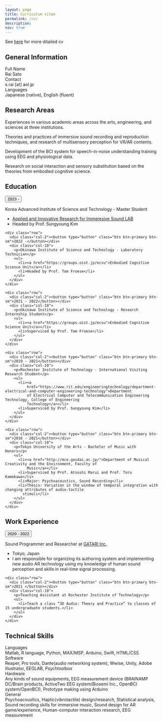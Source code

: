 ```yaml
---
layout: page
title: Curriculum vitae
permalink: /cv/
description:
nav: true
---
```

See <a href="https://drive.google.com/file/d/1K8rz-kM6w8vcaFcdcJr1k-LyXMM4ut8A/view?usp=sharing">here</a> for more ditailed cv

<div class="shadow p-3 mb-5 bg-body rounded">

  <h2>General Information</h2>

  <div class="container">
    <div class="row pt-2">
      <div class="col-2">Full Name</div>
      <div class="col-10">Rai Sato</div>
    </div>
    <div class="row pt-2">
      <div class="col-2">Contact</div>
      <div class="col-10">s.rai [at] aol.jp</div>
    </div>
    <div class="row pt-2">
      <div class="col-2">Languages</div>
      <div class="col-10">Japanese (native), English (fluent)</div>
    </div>
  </div>

</div>

<div class="shadow p-3 mb-5 bg-body rounded">

  <h2>Research Areas</h2>

  <p>Experiences in various academic areas across the arts, engineering, and sciences at three institutions.</p>
  <p>Theories and practices of immersive sound recording and reproduction techniques, and research of multisensory
    perception for VR/AR contents.</p>
  <p>Development of the BCI system for speech-in-noise understanding training using EEG and physiological data.</p>
  <p>Research on social interaction and sensory substitution based on the theories from embodied cognitive science.</p>
</div>

<div class="shadow p-3 mb-5 bg-body rounded">

  <h2>Education</h2>

  <div class="container">
    <div class="row">
      <div class="col-2">
        <button type="button" class="btn btn-primary btn-sm">2023 -</button>
      </div>
      <div class="col-10">
        <p>Korea Advanced Institute of Science and Technology - Master Student</p>
        <ul>
          <li><a href="https://airislab.wordpress.com/">Applied and Innovative Research for Immeresive Sound LAB</a>
          </li>
          <li>Headed by Prof. Sungyoung Kim</li>
        </ul>
      </div>
    </div>

    <div class="row">
      <div class="col-2"><button type="button" class="btn btn-primary btn-sm">2022 -</button></div>
      <div class="col-10">
        <p>Okinawa Institute of Science and Technology - Laboratory Technician</p>
        <ul>
          <li><a href="https://groups.oist.jp/ecsu">Enbodied Cognitive Science Unit</a></li>
          <li>Headed by Prof. Tom Froese</li>
        </ul>
      </div>
    </div>

    <div class="row">
      <div class="col-2"><button type="button" class="btn btn-primary btn-sm">2021 - 2022</button></div>
      <div class="col-10">
        <p>Okinawa Institute of Science and Technology - Research Internship Student</p>
        <ul>
          <li><a href="https://groups.oist.jp/ecsu">Enbodied Cognitive Science Unit</a></li>
          <li>Superviced by Prof. Tom Froese</li>
        </ul>
      </div>
    </div>

    <div class="row">
      <div class="col-2"><button type="button" class="btn btn-primary btn-sm">2019 - 2021</button></div>
      <div class="col-10">
        <p>Rochester Institute of Technology - International Visiting Research Student</p>
        <ul>
          <li><a
              href="https://www.rit.edu/engineeringtechnology/department-electrical-and-computer-engineering-technology">Department
              of Electrical Computer and Telecommunication Engineering Technology, College of Engineering
              Technology</a></li>
          <li>Superviced by Prof. Sungyoung Kim</li>
        </ul>
      </div>
    </div>

    <div class="row">
      <div class="col-2"><button type="button" class="btn btn-primary btn-sm">2016 - 2021</button></div>
      <div class="col-10">
        <p>Tokyo University of the Arts - Bachelor of Music with Honors</p>
        <ul>
          <li><a href="http://mce.geidai.ac.jp/">Department of Musical Creativity and the Environment, Faculty of
              Music</a></li>
          <li>Superviced by Prof. Atsushi Marui and Prof. Toru Kamekawa</li>
          <li>Major: Psychoacoustics, Sound Recording</li>
          <li>Thesis: Variation in the window of temporal integration with changing attributes of audio-tactile
            stimuli</li>
        </ul>
      </div>
    </div>

  </div>

</div>

<div class="shadow p-3 mb-5 bg-body rounded">

  <h2>Work Experience</h2>

  <div class="container">
    <div class="row">
      <div class="col-2"><button type="button" class="btn btn-primary btn-sm">2020 -  2022</button></div>
      <div class="col-10">
        <p>Sound Programmer and Researcher at <a href="https://gatari.co.jp/">GATARI Inc.</a></p>
        <ul>
          <li>Tokyo, Japan</li>
          <li>I am responsible for organizing its authoring system and implementing new audio AR technology using my
            knowledge of human sound perception and skills in real-time signal processing.</li>
        </ul>
      </div>
    </div>

    <div class="row">
      <div class="col-2"><button type="button" class="btn btn-primary btn-sm">2021 </button></div>
      <div class="col-10">
        <p>Teaching Assistant at Rochester Institute of Technology</p>
        <ul>
          <li>Teach a class “3D Audio: Theory and Practice” to classes of 15 undergraduate students.</li>
        </ul>
      </div>
    </div>
  </div>
</div>

<div class="shadow p-3 mb-5 bg-body rounded">

  <h2>Technical Skills</h2>
  <div class="container">
    <div class="row">
      <div class="col-2">Languages</div>
      <div class="col-10">Matlab, R language, Python, MAX/MSP, Arduino, Swift, HTML/CSS</div>
    </div>
    <div class="row pt-2">
      <div class="col-2">Software</div>
      <div class="col-10">Reaper, Pro tools, Dante(audio networking system), Wwise, Unity, Adobe
        Illustrator, EEGLAB, Psychtoolbox</div>
    </div>
    <div class="row pt-2">
      <div class="col-2">Hardware</div>
      <div class="col-10">Any kinds of sound equipments, EEG measurement device (BRAINAMP DC/Brain products, ActiveTwo
        EEG system/Biosemi Inc., OpenBCI system/OpenBCI), Prototype making using Arduino</div>
    </div>
    <div class="row pt-2">
      <div class="col-2">General</div>
      <div class="col-10">Psychoacoustics, Haptic(vibrotactile) design/research, Statistical analysis, Sound recording
        skills for immersive music, Sound design for AR game/experience, Human-computer interaction research, EEG
        measurement</div>
    </div>
  </div>
</div>